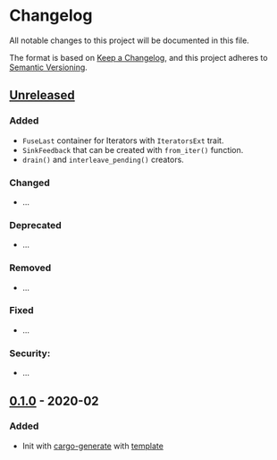 # Changelog
All notable changes to this project will be documented in this file.

The format is based on [Keep a Changelog](https://keepachangelog.com/en/1.0.0/),
and this project adheres to [Semantic Versioning](https://semver.org/spec/v2.0.0.html).

## [Unreleased]
### Added
- `FuseLast` container for Iterators with `IteratorsExt` trait.
- `SinkFeedback` that can be created with `from_iter()` function.
- `drain()` and `interleave_pending()` creators.
### Changed
- ...
### Deprecated
- ...
### Removed
- ...
### Fixed
- ...
### Security:
- ...


## [0.1.0] - 2020-02
### Added
- Init with [cargo-generate](https://github.com/ashleygwilliams/cargo-generate) with [template](https://github.com/xoac/crates-io-lib-template)

[Unreleased]: https://github.com/xoac//futures-test-sink/compare/v0.1.0...HEAD
[0.1.0]: https://github.com/xoac//futures-test-sink/releases/tag/v0.1.0


